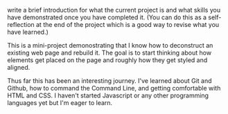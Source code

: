 write a brief introduction for what the current project is and what skills you have demonstrated once you have completed it. (You can do this as a self-reflection at the end of the project which is a good way to revise what you have learned.)

This is a mini-project demonostrating that I know how to deconstruct an existing web page and rebuild it. The goal is to start thinking about how elements get placed on the page and roughly how they get styled and aligned. 

Thus far this has been an interesting journey. I've learned about Git and Github, how to command the Command Line, and getting comfortable with HTML and CSS. I haven't started Javascript or any other programming languages yet but I'm eager to learn.